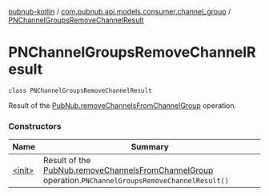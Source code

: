 [pubnub-kotlin](../../index.md) / [com.pubnub.api.models.consumer.channel_group](../index.md) / [PNChannelGroupsRemoveChannelResult](./index.md)

# PNChannelGroupsRemoveChannelResult

`class PNChannelGroupsRemoveChannelResult`

Result of the [PubNub.removeChannelsFromChannelGroup](../../com.pubnub.api/-pub-nub/remove-channels-from-channel-group.md) operation.

### Constructors

| Name | Summary |
|---|---|
| [&lt;init&gt;](-init-.md) | Result of the [PubNub.removeChannelsFromChannelGroup](../../com.pubnub.api/-pub-nub/remove-channels-from-channel-group.md) operation.`PNChannelGroupsRemoveChannelResult()` |
